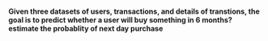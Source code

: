#### Given three datasets of users, transactions, and details of transtions, the goal is to predict whether a user will buy something in 6 months? estimate the probablity of next day purchase 
